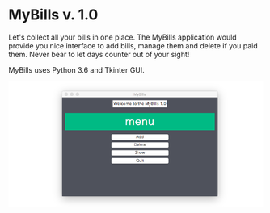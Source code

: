 # MyBills v. 1.0

Let's collect all your bills in one place. The MyBills application would provide you nice interface to add bills, manage them and delete if you paid them. Never bear to let days counter out of your sight!

MyBills uses Python 3.6 and Tkinter GUI.

![MyBills App](https://github.com/FranQyy/my_bills/blob/master/MyBillsPhoto1.png)
